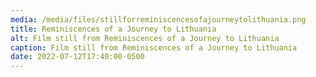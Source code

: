 ```yaml
---
media: /media/files/stillforreminiscencesofajourneytolithuania.png
title: Reminiscences of a Journey to Lithuania
alt: Film still from Reminiscences of a Journey to Lithuania
caption: Film still from Reminiscences of a Journey to Lithuania
date: 2022-07-12T17:40:00-0500
---
```

